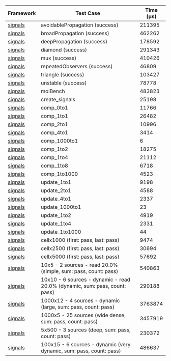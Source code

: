 | Framework | Test Case | Time (μs) |
| --- | --- | --- |
| [signals](https://github.com/rodydavis/signals.dart) | avoidablePropagation (success) | 211395 |
| [signals](https://github.com/rodydavis/signals.dart) | broadPropagation (success) | 462262 |
| [signals](https://github.com/rodydavis/signals.dart) | deepPropagation (success) | 178592 |
| [signals](https://github.com/rodydavis/signals.dart) | diamond (success) | 291343 |
| [signals](https://github.com/rodydavis/signals.dart) | mux (success) | 410426 |
| [signals](https://github.com/rodydavis/signals.dart) | repeatedObservers (success) | 46809 |
| [signals](https://github.com/rodydavis/signals.dart) | triangle (success) | 103427 |
| [signals](https://github.com/rodydavis/signals.dart) | unstable (success) | 78778 |
| [signals](https://github.com/rodydavis/signals.dart) | molBench | 483823 |
| [signals](https://github.com/rodydavis/signals.dart) | create_signals | 25198 |
| [signals](https://github.com/rodydavis/signals.dart) | comp_0to1 | 11766 |
| [signals](https://github.com/rodydavis/signals.dart) | comp_1to1 | 26482 |
| [signals](https://github.com/rodydavis/signals.dart) | comp_2to1 | 10996 |
| [signals](https://github.com/rodydavis/signals.dart) | comp_4to1 | 3414 |
| [signals](https://github.com/rodydavis/signals.dart) | comp_1000to1 | 6 |
| [signals](https://github.com/rodydavis/signals.dart) | comp_1to2 | 18275 |
| [signals](https://github.com/rodydavis/signals.dart) | comp_1to4 | 21112 |
| [signals](https://github.com/rodydavis/signals.dart) | comp_1to8 | 6718 |
| [signals](https://github.com/rodydavis/signals.dart) | comp_1to1000 | 4523 |
| [signals](https://github.com/rodydavis/signals.dart) | update_1to1 | 9198 |
| [signals](https://github.com/rodydavis/signals.dart) | update_2to1 | 4588 |
| [signals](https://github.com/rodydavis/signals.dart) | update_4to1 | 2337 |
| [signals](https://github.com/rodydavis/signals.dart) | update_1000to1 | 23 |
| [signals](https://github.com/rodydavis/signals.dart) | update_1to2 | 4919 |
| [signals](https://github.com/rodydavis/signals.dart) | update_1to4 | 2331 |
| [signals](https://github.com/rodydavis/signals.dart) | update_1to1000 | 44 |
| [signals](https://github.com/rodydavis/signals.dart) | cellx1000 (first: pass, last: pass) | 9474 |
| [signals](https://github.com/rodydavis/signals.dart) | cellx2500 (first: pass, last: pass) | 30694 |
| [signals](https://github.com/rodydavis/signals.dart) | cellx5000 (first: pass, last: pass) | 57692 |
| [signals](https://github.com/rodydavis/signals.dart) | 10x5 - 2 sources - read 20.0% (simple, sum: pass, count: pass) | 540863 |
| [signals](https://github.com/rodydavis/signals.dart) | 10x10 - 6 sources - dynamic - read 20.0% (dynamic, sum: pass, count: pass) | 290188 |
| [signals](https://github.com/rodydavis/signals.dart) | 1000x12 - 4 sources - dynamic (large, sum: pass, count: pass) | 3763874 |
| [signals](https://github.com/rodydavis/signals.dart) | 1000x5 - 25 sources (wide dense, sum: pass, count: pass) | 3457919 |
| [signals](https://github.com/rodydavis/signals.dart) | 5x500 - 3 sources (deep, sum: pass, count: pass) | 230372 |
| [signals](https://github.com/rodydavis/signals.dart) | 100x15 - 6 sources - dynamic (very dynamic, sum: pass, count: pass) | 486637 |
